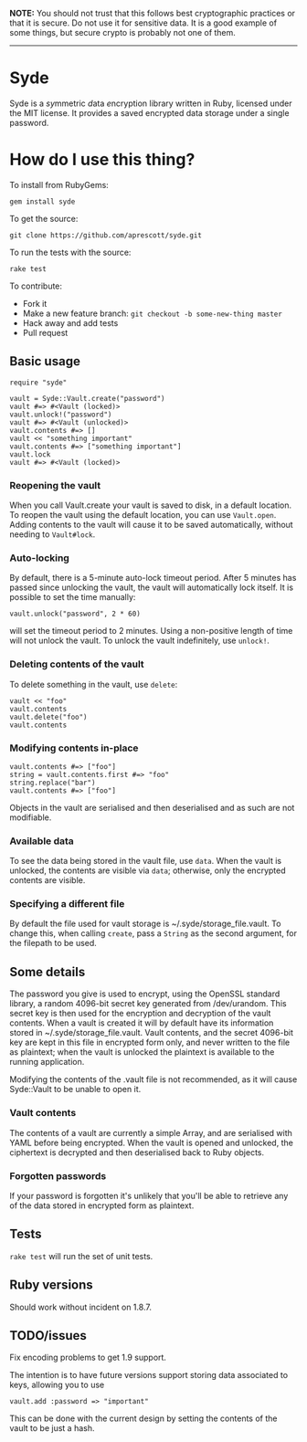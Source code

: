 **NOTE:** You should not trust that this follows best cryptographic practices or that it is secure. Do not use it for sensitive data. It is a good example of some things, but secure crypto is probably not one of them.

-------

Syde
====

Syde is a *sy*mmetric *d*ata *e*ncryption library written in Ruby, licensed under the MIT license. It provides a saved encrypted data storage under a single password.

# How do I use this thing?

To install from RubyGems:

    gem install syde

To get the source:

    git clone https://github.com/aprescott/syde.git

To run the tests with the source:

    rake test

To contribute:

* Fork it
* Make a new feature branch: `git checkout -b some-new-thing master`
* Hack away and add tests
* Pull request

Basic usage
-----------

    require "syde"

    vault = Syde::Vault.create("password")
    vault #=> #<Vault (locked)>
    vault.unlock!("password")
    vault #=> #<Vault (unlocked)>
    vault.contents #=> []
    vault << "something important"
    vault.contents #=> ["something important"]
    vault.lock
    vault #=> #<Vault (locked)>

### Reopening the vault

When you call Vault.create your vault is saved to disk, in a default location. To reopen the vault using the default location, you can use `Vault.open`. Adding contents to the vault will cause it to be saved automatically, without needing to `Vault#lock`.

### Auto-locking

By default, there is a 5-minute auto-lock timeout period. After 5 minutes has passed since unlocking the vault, the vault will automatically lock itself. It is possible to set the time manually:

    vault.unlock("password", 2 * 60)

will set the timeout period to 2 minutes. Using a non-positive length of time will not unlock the vault. To unlock the vault indefinitely, use `unlock!`.

### Deleting contents of the vault

To delete something in the vault, use `delete`:

    vault << "foo"
    vault.contents
    vault.delete("foo")
    vault.contents

### Modifying contents in-place

    vault.contents #=> ["foo"]
    string = vault.contents.first #=> "foo"
    string.replace("bar")
    vault.contents #=> ["foo"]

Objects in the vault are serialised and then deserialised and as such are not modifiable.

### Available data

To see the data being stored in the vault file, use `data`. When the vault is unlocked, the contents are visible via `data`; otherwise, only the encrypted contents are visible.

### Specifying a different file

By default the file used for vault storage is ~/.syde/storage_file.vault. To change this, when calling `create`, pass a `String` as the second argument, for the filepath to be used.

Some details
------------

The password you give is used to encrypt, using the OpenSSL standard library, a random 4096-bit secret key generated from /dev/urandom. This secret key is then used for the encryption and decryption of the vault contents. When a vault is created it will by default have its information stored in ~/.syde/storage_file.vault. Vault contents, and the secret 4096-bit key are kept in this file in encrypted form only, and never written to the file as plaintext; when the vault is unlocked the plaintext is available to the running application.

Modifying the contents of the .vault file is not recommended, as it will cause Syde::Vault to be unable to open it.

### Vault contents

The contents of a vault are currently a simple Array, and are serialised with YAML before being encrypted. When the vault is opened and unlocked, the ciphertext is decrypted and then deserialised back to Ruby objects.

### Forgotten passwords

If your password is forgotten it's unlikely that you'll be able to retrieve any of the data stored in encrypted form as plaintext.

Tests
-----

`rake test` will run the set of unit tests.

Ruby versions
-------------

Should work without incident on 1.8.7.

TODO/issues
-----------

Fix encoding problems to get 1.9 support.

The intention is to have future versions support storing data associated to keys, allowing you to use

    vault.add :password => "important"

This can be done with the current design by setting the contents of the vault to be just a hash.
